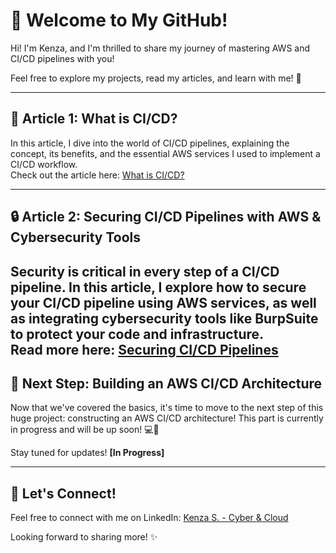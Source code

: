 # 🌟 Welcome to My GitHub!

Hi! I'm Kenza, and I'm thrilled to share my journey of mastering AWS and CI/CD pipelines with you!  
  
Feel free to explore my projects, read my articles, and learn with me! 🚀

---

## 📝 Article 1: What is CI/CD?

In this article, I dive into the world of CI/CD pipelines, explaining the concept, its benefits, and the essential AWS services I used to implement a CI/CD workflow.  
Check out the article here: [What is CI/CD?](https://github.com/Kzax01/AWS-CI-CD-Pipeline)

---

## 🔒 Article 2: Securing CI/CD Pipelines with AWS & Cybersecurity Tools

Security is critical in every step of a CI/CD pipeline. In this article, I explore how to secure your CI/CD pipeline using AWS services, as well as integrating cybersecurity tools like BurpSuite to protect your code and infrastructure.  
Read more here: [Securing CI/CD Pipelines](https://github.com/Kzax01/AWS-CI-CD-Pipeline/blob/main/Part%202%20AWS%20Powered%20CICD%20Pipeline%20Security.md)
---

## 🚧 Next Step: Building an AWS CI/CD Architecture

Now that we've covered the basics, it's time to move to the next step of this huge project: constructing an AWS CI/CD architecture! This part is currently in progress and will be up soon! 💻🔧

Stay tuned for updates! **[In Progress]**

---

## 💬 Let's Connect!

Feel free to connect with me on LinkedIn: [Kenza S. - Cyber & Cloud](https://www.linkedin.com/in/kenza-s)

Looking forward to sharing more! ✨
